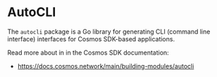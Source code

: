 # AutoCLI

The `autocli` package is a Go library for generating CLI (command line interface) interfaces for Cosmos SDK-based applications. 

Read more about in in the Cosmos SDK documentation:

- https://docs.cosmos.network/main/building-modules/autocli